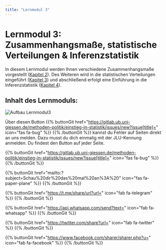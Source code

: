 ```yaml
---
title: "Lernmodul 3"
---
```


# Lernmodul 3: Zusammenhangsmaße, statistische Verteilungen & Inferenzstatistik

In diesem Lernmodul werden Ihnen verschiedene Zusammenhangsmaße vorgestellt ([Kapitel 2](./chapter2/)). Des Weiteren wird in die statistischen Verteilungen eingeführt ([Kapitel 3](../chapter3/)) und abschließend erfolgt eine Einführung in die Inferenzstatistik ([Kapitel 4](./chapter4/)).

## Inhalt des Lernmoduls: 

![Aufbau Lernmodul3](images/lernmodul3.png)

Über diesen Button {{% buttonGit href="https://gitlab.ub.uni-giessen.de/methoden-politik/einstieg-in-statistik/issues/new?issue[title]=" icon="fas fa-bug" %}} {{% /buttonGit %}} kannst du Fehler auf Seiten direkt an uns melden. Dazu musst du dich einmalig mit der JLU-Kennung anmelden. Du findest den Button auf jeder Seite.

{{% buttonGit href="https://gitlab.ub.uni-giessen.de/methoden-politik/einstieg-in-statistik/issues/new?issue[title]=" icon="fas fa-bug" %}} {{% /buttonGit %}} 

{{% buttonGit href="mailto:?subject=Schau%20dir%20das%20mal%20an%3A%20" icon="fas fa-paper-plane" %}} {{% /buttonGit %}}

{{% buttonGit href="https://t.me/share/url?url=" icon="fab fa-telegram" %}} {{% /buttonGit %}}

{{% buttonGit href="https://api.whatsapp.com/send?text=" icon="fab fa-whatsapp" %}} {{% /buttonGit %}}

{{% buttonGit href="https://twitter.com/share?url=" icon="fab fa-twitter" %}} {{% /buttonGit %}}

{{% buttonGit href="https://www.facebook.com/sharer/sharer.php?u=" icon="fab fa-facebook" %}} {{% /buttonGit %}}